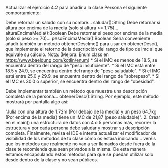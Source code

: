 Actualizar el ejercicio 4.2 para añadir a la clase Persona el siguiente comportamiento:

Debe retornar un saludo con su nombre... saludar():String
Debe retornar si altura por encima de la media (solo si altura >= 1.75)... alturaEncimaMedia():Boolean
Debe retornar si peso por encima de la media (solo si peso >= 70)... pesoEncimaMedia():Boolean
Sería conveniente añadir también un método obtenerDescImc() para usar en obtenerDesc(), que implemente el retorno de la descripción del rango de tipo de imc al que equivale su cálculo.
Nota: (Mejora: Enum class en https://www.baeldung.com/kotlin/enum) * Si el IMC es menos de 18.5, se encuentra dentro del rango de "peso insuficiente". * Si el IMC está entre 18.5 y 24.9, se encuentra dentro del rango de "peso saludable". * Si el IMC está entre 25.0 y 29.9, se encuentra dentro del rango de "sobrepeso". * Si el IMC es 30.0 o superior, se encuentra dentro del rango de "obesidad".

Debe implementar también un método que muestre una descripción completa de la persona... obtenerDesc():String. Por ejemplo, este método mostrará por pantalla algo así:

"Julia con una altura de 1.72m (Por debajo de la media) y un peso 64.7kg (Por encima de la media) tiene un IMC de 21,87 (peso saludable)". 
2. Crear en el main() una estructura de datos con 4 o 5 personas más, recorrer la estructura y por cada persona debe saludar y mostrar su descripción completa.
Finalmente, revisa el IDE e intenta actualizar el modificador de visibilidad de los métodos de tu clase cómo os estará indicando... veréis que los métodos que realmente no van a ser llamados desde fuera de la clase te recomienda que sean privados a la misma. De esta manera estamos encapsulando estos métodos para que se puedan utilizar solo desde dentro de la clase y no sean públicos.
